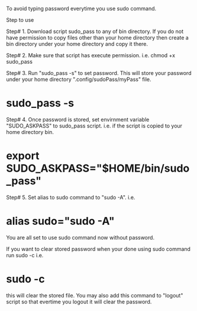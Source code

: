 To avoid typing password everytime you use sudo command.

Step to use

Step# 1. Download script sudo_pass to any of bin directory. If you do not have permission to copy files other than your home directory then create a bin directory under your home directory and copy it there.

Step# 2. Make sure that script has execute permission. i.e. chmod +x sudo_pass

Step# 3. Run "sudo_pass -s" to set password. This will store your password under your home directory ".config/sudoPass/myPass" file.

  # sudo_pass -s

Step# 4. Once password is stored, set envirnment variable "SUDO_ASKPASS" to sudo_pass script. i.e. if the script is copied to your home directory bin.
  
  # export SUDO_ASKPASS="$HOME/bin/sudo_pass" 

Step# 5. Set alias to sudo command to "sudo -A". i.e. 
  
  # alias sudo="sudo -A"

You are all set to use sudo command now without password.

If you want to clear stored password when your done using sudo command run sudo -c i.e.
  
  # sudo -c
  
  this will clear the stored file. You may also add this command to "logout" script so that evertime you logout it will clear the password.
